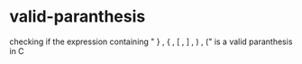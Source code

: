 # valid-paranthesis
checking if the expression containing  " } , { , [ , ] , ) , (" is a valid paranthesis in C
